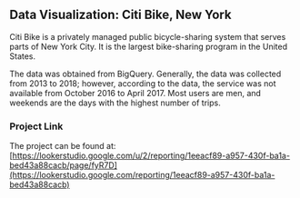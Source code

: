 ## Data Visualization: **Citi Bike, New York**

Citi Bike is a privately managed public bicycle-sharing system that serves parts of New York City. It is the largest bike-sharing program in the United States.

The data was obtained from BigQuery. Generally, the data was collected from 2013 to 2018; however, according to the data, the service was not available from October 2016 to April 2017. Most users are men, and weekends are the days with the highest number of trips.

### Project Link
The project can be found at: [https://lookerstudio.google.com/u/2/reporting/1eeacf89-a957-430f-ba1a-bed43a88cacb/page/fyR7D](https://lookerstudio.google.com/reporting/1eeacf89-a957-430f-ba1a-bed43a88cacb)
